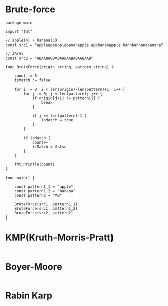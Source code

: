 # Brute-force

```golang
package main

import "fmt"

// apple(4) / banana(3)
const src1 = "appleapaapplebananapple appbananapple bannbannanabanana"

// AB(9)
const src2 = "ABAABABBABAABAABABAABAAB"

func BruteForce(origin string, pattern string) {

	count := 0
	isMatch := false

	for i := 0; i < len(origin)-len(pattern)+1; i++ {
		for j := 0; j < len(pattern); j++ {
			if origin[j+i] != pattern[j] {
				break
			}

			if j == len(pattern)-1 {
				isMatch = true
			}
		}

		if isMatch {
			count++
			isMatch = false
		}
	}

	fmt.Println(count)
}

func main() {

	const pattern1_1 = "apple"
	const pattern1_2 = "banana"
	const pattern2 = "AB"

	BruteForce(src1, pattern1_1)
	BruteForce(src1, pattern1_2)
	BruteForce(src2, pattern2)
}
```

# KMP(Kruth-Morris-Pratt)

```golang
```

# Boyer-Moore

```golang
```

# Rabin Karp

```golang
```